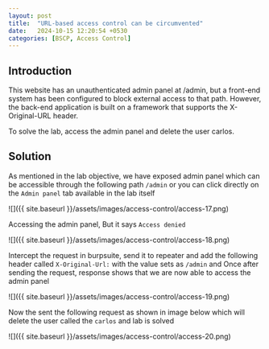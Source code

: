 ```yaml
---
layout: post
title:  "URL-based access control can be circumvented"
date:   2024-10-15 12:20:54 +0530
categories: [BSCP, Access Control]
---
```


## Introduction 

This website has an unauthenticated admin panel at /admin, but a front-end system has been configured to block external access to that path. However, the back-end application is built on a framework that supports the X-Original-URL header.

To solve the lab, access the admin panel and delete the user carlos. 

## Solution

As mentioned in the lab objective, we have exposed admin panel which can be accessible through the following path `/admin` or you can click directly on the `Admin panel` tab available in the lab itself

![]({{ site.baseurl }}/assets/images/access-control/access-17.png)

Accessing the admin panel, But it says `Access denied`

![]({{ site.baseurl }}/assets/images/access-control/access-18.png)

Intercept the request in burpsuite, send it to repeater and add the following header called `X-Original-Url:` with the value sets as `/admin` and Once after sending the request, response shows that we are now able to access the admin panel 

![]({{ site.baseurl }}/assets/images/access-control/access-19.png)

Now the sent the following request as shown in image below which will delete the user called the `carlos` and lab is solved 

![]({{ site.baseurl }}/assets/images/access-control/access-20.png)